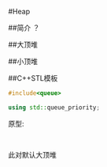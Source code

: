 #Heap

##简介
？

##大顶堆

##小顶堆

##C++STL模板
```cpp
#include<queue>

using std::queue_priority;
```
原型:
```cpp
   
```
此对默认大顶堆
